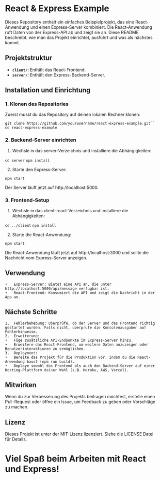 # React & Express Example

Dieses Repository enthält ein einfaches Beispielprojekt, das eine React-Anwendung und einen Express-Server kombiniert. Die React-Anwendung ruft Daten von der Express-API ab und zeigt sie an. Diese README beschreibt, wie man das Projekt einrichtet, ausführt und was als nächstes kommt.

## Projektstruktur

- **`client/`**: Enthält das React-Frontend.
- **`server/`**: Enthält den Express-Backend-Server.

## Installation und Einrichtung

### 1. Klonen des Repositories

Zuerst musst du das Repository auf deinen lokalen Rechner klonen:

`git clone https://github.com/yourusername/react-express-example.git``
cd react-express-example`

### 2. Backend-Server einrichten 

1.	Wechsle in das server-Verzeichnis und installiere die Abhängigkeiten:

`cd server`
`npm install`

2.	Starte den Express-Server:

`npm start`

Der Server läuft jetzt auf http://localhost:5000.


### 3. Frontend-Setup

1. Wechsle in das client-react-Verzeichnis und installiere die Abhängigkeiten:

`cd ../client`
`npm install`

2.	Starte die React-Anwendung:

`npm start`

Die React-Anwendung läuft jetzt auf http://localhost:3000 und sollte die Nachricht vom Express-Server anzeigen.

## Verwendung

	•	Express-Server: Bietet eine API an, die unter http://localhost:5000/api/message verfügbar ist.
	•	React-Frontend: Konsumiert die API und zeigt die Nachricht in der App an.

## Nächste Schritte

	1.	Fehlerbehebung: Überprüfe, ob der Server und das Frontend richtig gestartet wurden. Falls nicht, überprüfe die Konsolenausgaben auf Fehlerhinweise.
	2.	Erweiterung:
	•	Füge zusätzliche API-Endpunkte im Express-Server hinzu.
	•	Erweitere das React-Frontend, um weitere Daten anzuzeigen oder Benutzerinteraktionen zu ermöglichen.
	3.	Deployment:
	•	Bereite das Projekt für die Produktion vor, indem du die React-Anwendung baust (npm run build).
	•	Deploye sowohl das Frontend als auch den Backend-Server auf einer Hosting-Plattform deiner Wahl (z.B. Heroku, AWS, Vercel).

## Mitwirken

Wenn du zur Verbesserung des Projekts beitragen möchtest, erstelle einen Pull-Request oder öffne ein Issue, um Feedback zu geben oder Vorschläge zu machen.

## Lizenz

Dieses Projekt ist unter der MIT-Lizenz lizenziert. Siehe die LICENSE Datei für Details.


# Viel Spaß beim Arbeiten mit React und Express!
